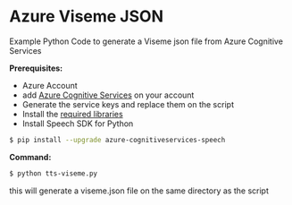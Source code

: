 # Azure Viseme JSON

Example Python Code to generate a Viseme json file from Azure Cognitive Services

**Prerequisites:**
* Azure Account
* add [Azure Cognitive Services](https://azure.microsoft.com/en-us/products/cognitive-services/) on your account
* Generate the service keys and replace them on the script
* Install the [required libraries](https://learn.microsoft.com/en-us/azure/cognitive-services/speech-service/quickstarts/setup-platform?tabs=linux%2Cubuntu%2Cdotnet%2Cjre%2Cmaven%2Cnodejs%2Cmac%2Cpypi&pivots=programming-language-python)
* Install Speech SDK for Python
```bash
$ pip install --upgrade azure-cognitiveservices-speech
```


**Command:**
```bash
$ python tts-viseme.py
```
this will generate a viseme.json file on the same directory as the script
